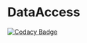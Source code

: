 # DataAccess
[![Codacy Badge](https://api.codacy.com/project/badge/Grade/c1c614499c0245b781b56a4b62319c55)](https://www.codacy.com/app/Victor-ZHC/DataAccess?utm_source=github.com&utm_medium=referral&utm_content=Victor-ZHC/DataAccess&utm_campaign=badger)